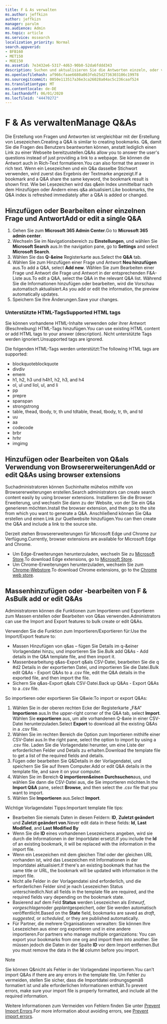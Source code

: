 ```yaml
---
title: F & As verwalten
ms.author: jeffkizn
author: jeffkizn
manager: parulm
ms.audience: Admin
ms.topic: article
ms.service: mssearch
localization_priority: Normal
search.appverid:
- BFB160
- MET150
- MOE150
ms.assetid: 7e3432e6-5317-4d63-90b0-52da6fddd343
description: Suchen und aktualisieren Sie die Antworten einzeln, oder verwenden Sie die verfügbaren Microsoft-Such Tools, um Q&als alle gleichzeitig zu bearbeiten.
ms.openlocfilehash: af966cfaae6680a063feb25d2736303106c19978
ms.sourcegitcommit: 0050e113517a36e3ca26028a04ac5c236caaf524
ms.translationtype: MT
ms.contentlocale: de-DE
ms.lasthandoff: 06/01/2020
ms.locfileid: "44470272"
---
```

# <a name="manage-qas"></a><span data-ttu-id="1d8c5-103">F & As verwalten</span><span class="sxs-lookup"><span data-stu-id="1d8c5-103">Manage Q&As</span></span>

<span data-ttu-id="1d8c5-104">Die Erstellung von Fragen und Antworten ist vergleichbar mit der Erstellung von Lesezeichen.</span><span class="sxs-lookup"><span data-stu-id="1d8c5-104">Creating a Q&A is similar to creating bookmarks.</span></span> <span data-ttu-id="1d8c5-105">Q&, damit Sie die Fragen des Benutzers beantworten können, anstatt lediglich einen Link zu einer Webseite bereitzustellen.</span><span class="sxs-lookup"><span data-stu-id="1d8c5-105">Q&As allow you to answer the user's questions instead of just providing a link to a webpage.</span></span> <span data-ttu-id="1d8c5-106">Sie können die Antwort auch in Rich-Text formatieren.</span><span class="sxs-lookup"><span data-stu-id="1d8c5-106">You can also format the answer in rich text.</span></span> <span data-ttu-id="1d8c5-107">Wenn ein Lesezeichen und ein Q&a dasselbe Stichwort verwenden, wird zuerst das Ergebnis der Textmarke angezeigt.</span><span class="sxs-lookup"><span data-stu-id="1d8c5-107">If a bookmark and a Q&A share the same keyword, the bookmark result is shown first.</span></span> <span data-ttu-id="1d8c5-108">Wie bei Lesezeichen wird das q&ein Index unmittelbar nach dem Hinzufügen oder Ändern eines q&a aktualisiert.</span><span class="sxs-lookup"><span data-stu-id="1d8c5-108">Like bookmarks, the Q&A index is refreshed immediately after a Q&A is added or changed.</span></span>

## <a name="add-or-edit-a-single-qa"></a><span data-ttu-id="1d8c5-109">Hinzufügen oder Bearbeiten einer einzelnen Frage und Antwort</span><span class="sxs-lookup"><span data-stu-id="1d8c5-109">Add or edit a single Q&A</span></span>

1. <span data-ttu-id="1d8c5-110">Gehen Sie zum **Microsoft 365 Admin Center**.</span><span class="sxs-lookup"><span data-stu-id="1d8c5-110">Go to **Microsoft 365 admin center**.</span></span>
1. <span data-ttu-id="1d8c5-111">Wechseln Sie im Navigationsbereich zu **Einstellungen**, und wählen Sie **Microsoft Search** aus.</span><span class="sxs-lookup"><span data-stu-id="1d8c5-111">In the navigation pane, go to **Settings** and select **Microsoft Search**.</span></span>
1. <span data-ttu-id="1d8c5-112">Wählen Sie das **Q-&eine** Registerkarte aus.</span><span class="sxs-lookup"><span data-stu-id="1d8c5-112">Select the **Q&A** tab.</span></span>
1. <span data-ttu-id="1d8c5-113">Wählen Sie zum Hinzufügen einer Frage und Antwort **Neu hinzufügen** aus.</span><span class="sxs-lookup"><span data-stu-id="1d8c5-113">To add a Q&A, select **Add new**.</span></span>
<span data-ttu-id="1d8c5-114">Wählen Sie zum Bearbeiten einer Frage und Antwort die Frage und Antwort in der entsprechenden F&A-Liste aus.</span><span class="sxs-lookup"><span data-stu-id="1d8c5-114">To edit a Q&A, select the Q&A in the relevant Q&A list.</span></span> <span data-ttu-id="1d8c5-115">Während Sie die Informationen hinzufügen oder bearbeiten, wird die Vorschau automatisch aktualisiert.</span><span class="sxs-lookup"><span data-stu-id="1d8c5-115">As you add or edit the information, the preview automatically updates.</span></span>
1. <span data-ttu-id="1d8c5-116">Speichern Sie Ihre Änderungen.</span><span class="sxs-lookup"><span data-stu-id="1d8c5-116">Save your changes.</span></span>

### <a name="supported-html-tags"></a><span data-ttu-id="1d8c5-117">Unterstützte HTML-Tags</span><span class="sxs-lookup"><span data-stu-id="1d8c5-117">Supported HTML tags</span></span>

<span data-ttu-id="1d8c5-118">Sie können vorhandene HTML-Inhalte verwenden oder ihrer Antwort (Beschreibung) HTML-Tags hinzufügen.</span><span class="sxs-lookup"><span data-stu-id="1d8c5-118">You can use existing HTML content or add HTML tags to your answer (description).</span></span> <span data-ttu-id="1d8c5-119">Nicht unterstützte Tags werden ignoriert.</span><span class="sxs-lookup"><span data-stu-id="1d8c5-119">Unsupported tags are ignored.</span></span>

<span data-ttu-id="1d8c5-120">Die folgenden HTML-Tags werden unterstützt:</span><span class="sxs-lookup"><span data-stu-id="1d8c5-120">The following HTML tags are supported:</span></span>

- <span data-ttu-id="1d8c5-121">blockquote</span><span class="sxs-lookup"><span data-stu-id="1d8c5-121">blockquote</span></span>
- <span data-ttu-id="1d8c5-122">div</span><span class="sxs-lookup"><span data-stu-id="1d8c5-122">div</span></span>
- <span data-ttu-id="1d8c5-123">em</span><span class="sxs-lookup"><span data-stu-id="1d8c5-123">em</span></span>
- <span data-ttu-id="1d8c5-124">h1, h2, h3 und h4</span><span class="sxs-lookup"><span data-stu-id="1d8c5-124">h1, h2, h3, and h4</span></span>
- <span data-ttu-id="1d8c5-125">ol, ul und li</span><span class="sxs-lookup"><span data-stu-id="1d8c5-125">ol, ul, and li</span></span>
- <span data-ttu-id="1d8c5-126">p</span><span class="sxs-lookup"><span data-stu-id="1d8c5-126">p</span></span>
- <span data-ttu-id="1d8c5-127">pre</span><span class="sxs-lookup"><span data-stu-id="1d8c5-127">pre</span></span>
- <span data-ttu-id="1d8c5-128">span</span><span class="sxs-lookup"><span data-stu-id="1d8c5-128">span</span></span>
- <span data-ttu-id="1d8c5-129">strong</span><span class="sxs-lookup"><span data-stu-id="1d8c5-129">strong</span></span>
- <span data-ttu-id="1d8c5-130">table, thead, tbody, tr, th und td</span><span class="sxs-lookup"><span data-stu-id="1d8c5-130">table, thead, tbody, tr, th, and td</span></span>
- <span data-ttu-id="1d8c5-131">u</span><span class="sxs-lookup"><span data-stu-id="1d8c5-131">u</span></span>
- <span data-ttu-id="1d8c5-132">a</span><span class="sxs-lookup"><span data-stu-id="1d8c5-132">a</span></span>
- <span data-ttu-id="1d8c5-133">code</span><span class="sxs-lookup"><span data-stu-id="1d8c5-133">code</span></span>
- <span data-ttu-id="1d8c5-134">br</span><span class="sxs-lookup"><span data-stu-id="1d8c5-134">br</span></span>
- <span data-ttu-id="1d8c5-135">hr</span><span class="sxs-lookup"><span data-stu-id="1d8c5-135">hr</span></span>
- <span data-ttu-id="1d8c5-136">img</span><span class="sxs-lookup"><span data-stu-id="1d8c5-136">img</span></span>

## <a name="add-or-edit-qas-using-browser-extensions"></a><span data-ttu-id="1d8c5-137">Hinzufügen oder Bearbeiten von Q&als Verwendung von Browsererweiterungen</span><span class="sxs-lookup"><span data-stu-id="1d8c5-137">Add or edit Q&As using browser extensions</span></span>

<span data-ttu-id="1d8c5-138">Suchadministratoren können Suchinhalte mühelos mithilfe von Browsererweiterungen erstellen.</span><span class="sxs-lookup"><span data-stu-id="1d8c5-138">Search administrators can create search content easily by using browser extensions.</span></span> <span data-ttu-id="1d8c5-139">Installieren Sie die Browser Erweiterung, und wechseln Sie dann zu der Website, von der Sie ein Q&a generieren möchten.</span><span class="sxs-lookup"><span data-stu-id="1d8c5-139">Install the browser extension, and then go to the site from which you want to generate a Q&A.</span></span> <span data-ttu-id="1d8c5-140">Anschließend können Sie Q&a erstellen und einen Link zur Quellwebsite hinzufügen.</span><span class="sxs-lookup"><span data-stu-id="1d8c5-140">You can then create the Q&A and include a link to the source site.</span></span>

<span data-ttu-id="1d8c5-141">Derzeit stehen Browsererweiterungen für Microsoft Edge und Chrome zur Verfügung.</span><span class="sxs-lookup"><span data-stu-id="1d8c5-141">Currently, browser extensions are available for Microsoft Edge and Chrome.</span></span>

- <span data-ttu-id="1d8c5-142">Um Edge-Erweiterungen herunterzuladen, wechseln Sie zu [Microsoft Store](https://www.microsoft.com/p/microsoft-search-content-creator/9nrqdbcbwq55?activetab=pivot:overviewtab).</span><span class="sxs-lookup"><span data-stu-id="1d8c5-142">To download Edge extensions, go to [Microsoft Store](https://www.microsoft.com/p/microsoft-search-content-creator/9nrqdbcbwq55?activetab=pivot:overviewtab).</span></span>
- <span data-ttu-id="1d8c5-143">Um Chrome-Erweiterungen herunterzuladen, wechseln Sie zum [Chrome-Webstore](https://chrome.google.com/webstore/detail/microsoft-search-content/nocnablpaoeecfmfnjoheefkogmleipm).</span><span class="sxs-lookup"><span data-stu-id="1d8c5-143">To download Chrome extensions, go to the [Chrome web store](https://chrome.google.com/webstore/detail/microsoft-search-content/nocnablpaoeecfmfnjoheefkogmleipm).</span></span>

## <a name="bulk-add-or-edit-qas"></a><span data-ttu-id="1d8c5-144">Massenhinzufügen oder -bearbeiten von F & As</span><span class="sxs-lookup"><span data-stu-id="1d8c5-144">Bulk add or edit Q&As</span></span>

<span data-ttu-id="1d8c5-145">Administratoren können die Funktionen zum Importieren und Exportieren zum Massen erstellen oder Bearbeiten von Q&as verwenden.</span><span class="sxs-lookup"><span data-stu-id="1d8c5-145">Administrators can use the Import and Export features to bulk create or edit Q&As.</span></span>

<span data-ttu-id="1d8c5-146">Verwenden Sie die Funktion zum Importieren/Exportieren für:</span><span class="sxs-lookup"><span data-stu-id="1d8c5-146">Use the Import/Export feature to:</span></span>

- <span data-ttu-id="1d8c5-147">Massen Hinzufügen von q&as – fügen Sie Details im q-&einer Vorlagendatei hinzu, und importieren Sie Sie.</span><span class="sxs-lookup"><span data-stu-id="1d8c5-147">Bulk add Q&As - Add details in the Q&A template file, and then import it.</span></span>
- <span data-ttu-id="1d8c5-148">Massenbearbeitung q&as-Export q&als CSV-Datei, bearbeiten Sie die q #d2 Details in der exportierten Datei, und importieren Sie die Datei.</span><span class="sxs-lookup"><span data-stu-id="1d8c5-148">Bulk edit Q&As - Export Q&As to a .csv file, edit the Q&A details in the exported file, and then import the file.</span></span>
- <span data-ttu-id="1d8c5-149">Sichern Sie q&as-Export q&als CSV-Datei.</span><span class="sxs-lookup"><span data-stu-id="1d8c5-149">Back up Q&As - Export Q&As to a .csv file.</span></span>

<span data-ttu-id="1d8c5-150">So importieren oder exportieren Sie Q&wie:</span><span class="sxs-lookup"><span data-stu-id="1d8c5-150">To import or export Q&As:</span></span>

1. <span data-ttu-id="1d8c5-151">Wählen Sie in der oberen rechten Ecke der Registerkarte „F&A“ **Importieren** aus.</span><span class="sxs-lookup"><span data-stu-id="1d8c5-151">In the upper-right corner of the Q&A tab, select **Import**.</span></span>
<span data-ttu-id="1d8c5-152">Wählen Sie **exportieren** aus, um alle vorhandenen Q-&wie in einer CSV-Datei herunterzuladen.</span><span class="sxs-lookup"><span data-stu-id="1d8c5-152">Select **Export** to download all the existing Q&As in a .csv file.</span></span>
1. <span data-ttu-id="1d8c5-153">Wählen Sie im rechten Bereich die Option zum Importieren mithilfe einer CSV-Datei aus.</span><span class="sxs-lookup"><span data-stu-id="1d8c5-153">In the right pane, select the option to import by using a .csv file.</span></span> <span data-ttu-id="1d8c5-154">Laden Sie die Vorlagendatei herunter, um eine Liste der erforderlichen Felder und Details zu erhalten.</span><span class="sxs-lookup"><span data-stu-id="1d8c5-154">Download the template file to get a list of the required fields and details.</span></span>
1. <span data-ttu-id="1d8c5-155">Fügen oder bearbeiten Sie Q&Details in der Vorlagendatei, und speichern Sie Sie auf Ihrem Computer.</span><span class="sxs-lookup"><span data-stu-id="1d8c5-155">Add or edit Q&A details in the template file, and save it on your computer.</span></span>
1. <span data-ttu-id="1d8c5-156">Wählen Sie im Bereich **Q importieren&einen** **Durchsuchen**aus, und wählen Sie dann die CSV-Datei aus, die Sie importieren möchten.</span><span class="sxs-lookup"><span data-stu-id="1d8c5-156">In the **Import Q&A** pane, select **Browse**, and then select the .csv file that you want to import.</span></span>
1. <span data-ttu-id="1d8c5-157">Wählen Sie **Importieren** aus.</span><span class="sxs-lookup"><span data-stu-id="1d8c5-157">Select **Import**.</span></span>

<span data-ttu-id="1d8c5-158">Wichtige Vorlagendatei Tipps:</span><span class="sxs-lookup"><span data-stu-id="1d8c5-158">Important template file tips:</span></span>

- <span data-ttu-id="1d8c5-159">Bearbeiten Sie niemals Daten in diesen Feldern: **ID**, **Zuletzt geändert** und **Zuletzt geändert von**.</span><span class="sxs-lookup"><span data-stu-id="1d8c5-159">Never edit data in these fields: **Id**, **Last Modified**, and **Last Modified By**</span></span>
- <span data-ttu-id="1d8c5-160">Wenn Sie die **ID** eines vorhandenen Lesezeichens angeben, wird sie durch die Informationen in der Importdatei ersetzt.</span><span class="sxs-lookup"><span data-stu-id="1d8c5-160">If you include the **Id** of an existing bookmark, it will be replaced with the information in the import file.</span></span>
- <span data-ttu-id="1d8c5-161">Wenn ein Lesezeichen mit dem gleichen Titel oder der gleichen URL vorhanden ist, wird das Lesezeichen mit Informationen in der Importdatei aktualisiert.</span><span class="sxs-lookup"><span data-stu-id="1d8c5-161">If there's an existing bookmark that has the same title or URL, the bookmark will be updated with information in the import file.</span></span>
- <span data-ttu-id="1d8c5-162">Nicht alle Felder in der Vorlagendatei sind erforderlich, und die erforderlichen Felder sind je nach Lesezeichen Status unterschiedlich.</span><span class="sxs-lookup"><span data-stu-id="1d8c5-162">Not all fields in the template file are required, and the required fields vary depending on the bookmark state.</span></span>
- <span data-ttu-id="1d8c5-163">Basierend auf dem Feld **Status** werden Lesezeichen als *Entwurf*, *vorgeschlagen*oder *geplant*gespeichert, oder Sie werden automatisch veröffentlicht.</span><span class="sxs-lookup"><span data-stu-id="1d8c5-163">Based on the **State** field, bookmarks are saved as *draft*, *suggested*, or *scheduled*, or they are published automatically.</span></span>
- <span data-ttu-id="1d8c5-164">Für Partner, die mehrere Organisationen verwalten: Sie können Ihre Lesezeichen aus einer org exportieren und in eine andere importieren.</span><span class="sxs-lookup"><span data-stu-id="1d8c5-164">For partners who manage multiple organizations: You can export your bookmarks from one org and import them into another.</span></span> <span data-ttu-id="1d8c5-165">Sie müssen jedoch die Daten in der Spalte **ID** vor dem Import entfernen.</span><span class="sxs-lookup"><span data-stu-id="1d8c5-165">But you must remove the data in the **Id** column before you import.</span></span>

> [!NOTE]
> <span data-ttu-id="1d8c5-166">Sie können Q&nicht als Fehler in der Vorlagendatei importieren.</span><span class="sxs-lookup"><span data-stu-id="1d8c5-166">You can't import Q&As if there are any errors in the template file.</span></span> <span data-ttu-id="1d8c5-167">Um Fehler zu vermeiden, stellen Sie sicher, dass die Importdatei ordnungsgemäß formatiert ist und alle erforderlichen Informationen enthält.</span><span class="sxs-lookup"><span data-stu-id="1d8c5-167">To prevent errors, make sure your import file is properly formatted, and include all the required information.</span></span>

<span data-ttu-id="1d8c5-168">Weitere Informationen zum Vermeiden von Fehlern finden Sie unter [Prevent Import Errors](manage-bookmarks.md#prevent-import-errors).</span><span class="sxs-lookup"><span data-stu-id="1d8c5-168">For more information about avoiding errors, see [Prevent import errors](manage-bookmarks.md#prevent-import-errors).</span></span>
